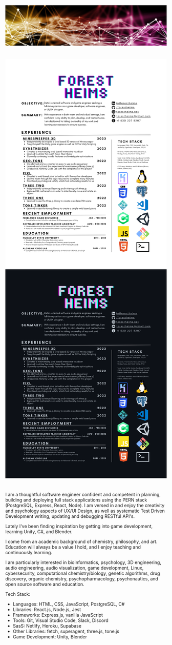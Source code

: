 <a href="https://www.linkedin.com/in/forestheims" target="_blank">
<img src="./13.webp" alt="background image" />
</a>

# 

<img src="./forest-heims-resume.png#gh-light-mode-only" alt="forest heims resume" />
<img src="./forest-heims-resume-dark.png#gh-dark-mode-only" alt="forest heims resume" />

#

I am a thoughtful software engineer confident and competent in planning, building and deploying full stack applications using the PERN stack (PostgreSQL, Express, React, Node). I am versed in and enjoy the creativity and psychology aspects of UX/UI Design, as well as systematic Test Driven Development writing, updating and debugging RESTful API's.

Lately I've been finding inspiration by getting into game development, learning Unity, C#, and Blender.

I come from an academic background of chemistry, philosophy, and art. Education will always be a value I hold, and I enjoy teaching and continuously learning.

I am particularly interested in bioinformatics, psychology, 3D engineering, audio engineering, audio visualization, game development, Linux, cybersecurity, computational chemistry/biology, genetic algorithms, drug discovery, organic chemistry, psychopharmacology, psychonautics, and open source software and education.

Tech Stack:

- Languages: HTML, CSS, JavaScript, PostgreSQL, C# 
- Libraries: React.js, Node.js, Jest
- Frameworks: Express.js, vanilla JavaScript
- Tools: Git, Visual Studio Code, Slack, Discord
- SasS: Netlify, Heroku, Supabase
- Other Libraries: fetch, superagent, three.js, tone.js
- Game Development: Unity, Blender
